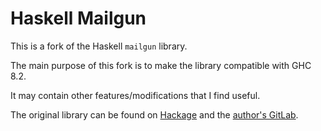 # Haskell Mailgun

This is a fork of the Haskell `mailgun` library.

The main purpose of this fork is to make the library compatible with GHC 8.2.

It may contain other features/modifications that I find useful.

The original library can be found on [Hackage](http://hackage.haskell.org/package/mailgun) and the [author's GitLab](https://code.xkrd.net/haskell/mailgun).

